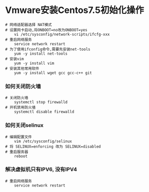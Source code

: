 # Vmware安装Centos7.5初始化操作

```
# 网络适配器选择 NAT模式
# 设置网卡启动,将ONBOOT=no改为ONBOOT=yes
    vi /etc/sysconfig/network-scripts/ifcfg-xxx
# 重启网络服务
    service network restart
# 为了使用ifconfig命令,需要先安装net-tools
    yum -y install net-tools
# 安装vim
    yum -y install vim
# 安装其他常用软件
    yum -y install wget gcc gcc-c++ git
```

### 如何关闭防火墙
```
# 关闭防火墙
    systemctl stop firewalld
# 开机禁用防火墙
    systemctl disable firewalld
```
### 如何关闭selinux
```
# 编辑配置文件
    vim /etc/sysconfig/selinux
# 将 SELINUX=enforcing 改为 SELINUX=disabled
# 重启服务器
    reboot
```

### 解决虚拟机只有IPV6, 没有IPV4
```
# 重启网络服务
    service network restart
```
